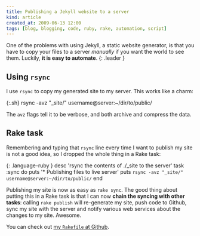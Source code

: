 ```yaml
---
title: Publishing a Jekyll website to a server
kind: article
created_at: 2009-06-13 12:00
tags: [blog, blogging, code, ruby, rake, automation, script]
---
```


One of the problems with using Jekyll, a static website generator, is that you
have to copy your files to a server _manually_ if you want the world to see
them. Luckily, **it is easy to automate**.
{: .leader }

## Using `rsync`

I use `rsync` to copy my generated site to my server. This works like a charm:

{:.sh}
    rsync -avz "_site/" username@server:~/dir/to/public/

The `avz` flags tell it to be verbose, and both archive and compress the data.

## Rake task

Remembering and typing that `rsync` line every time I want to publish my site
is not a good idea, so I dropped the whole thing in a Rake task:

{: .language-ruby }
    desc 'rsync the contents of ./_site to the server'
    task :sync do
      puts '* Publishing files to live server'
      puts `rsync -avz "_site/" username@server:~/dir/to/public/`
    end

Publishing my site is now as easy as `rake sync`. The good thing about putting
this in a Rake task is that I can now **chain the syncing with other tasks**:
calling `rake publish` will re-generate my site, push code to Github, sync my
site with the server and notify various web services about the changes to my
site. Awesome.

You can check out [my `Rakefile` at Github][1].

[1]: https://github.com/avdgaag/arjanvandergaag.nl/blob/cbc27e03d4cf766278f2982bfe79862cb251fd34/Rakefile "View my Rakefile on Github"
